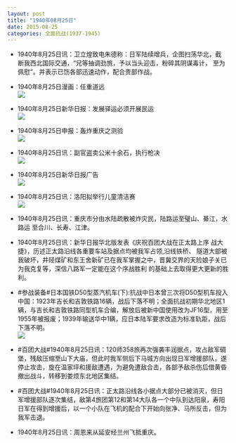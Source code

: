 ```yaml
---
layout: post
title: "1940年08月25日"
date: 2015-08-25
categories: 全面抗战(1937-1945)
---
```


<meta name="referrer" content="no-referrer" />

- 1940年8月25日讯：卫立煌致电朱德称：日军陆续增兵，企图扫荡华北，截 断我西北国际交通，“兄等抽调劲旅，予以当头迎击，粉碎其阴谋毒计， 至为佩慰”。并表示已饬各部迅速动作，配合贵部作战。 

- 1940年8月25日漫画：任重道远 <br/><img src="https://ww1.sinaimg.cn/large/aca367d8jw1evf96knixfj20a609kt9a.jpg" />

- 1940年8月25日新华日报：发展驿运必须开展民运 <br/><img src="https://ww1.sinaimg.cn/large/aca367d8jw1evf7g4l1nuj212c0igjyk.jpg" />

- 1940年8月25日申报：轰炸重庆之测验 <br/><img src="https://ww2.sinaimg.cn/large/aca367d8jw1evf5pqhg6qj20kp0xxncz.jpg" />

- 1940年8月25日讯：副官盗卖公米十余石，执行枪决 <br/><img src="https://ww3.sinaimg.cn/large/aca367d8jw1evf3z9x33jj205406yt97.jpg" />

- 1940年8月25日新华日报广告 <br/><img src="https://ww4.sinaimg.cn/large/aca367d8jw1evf28tjomnj20jk0efjtu.jpg" />

- 1940年8月25日讯：洛阳拟举行儿童清洁赛 <br/><img src="https://ww3.sinaimg.cn/large/aca367d8jw1eveys0jg2yj206506m74r.jpg" />

- 1940年8月25日讯：重庆市分由水陆疏散被炸灾民，陆路运至璧山、綦江，水路运 至合川、长寿、江津。 

- 1940年8月25日讯：新华日报华北版发表《庆祝百团大战在正太路上序 战大捷》，历述正太路沿线各重要车站及据点均被我军占领,沿线铁桥、 隧道大部被我破坏，井陉煤矿和东王舍新矿已在我军掌握之中，晋冀交界的天险娘子关已为我克复等，深信八路军一定能在这个序战胜利 的基础上去取得更大更新的胜利。 

- #参战装备#日本国铁D50型蒸汽机车(下):抗战中日本曾三次将D50型机车投入中国：1923年吉长和吉敦铁路16辆，战后下落不明；全面抗战初期华北地区1辆，与吉长和吉敦铁路同型机车合编，解放后被新中国使用改为JF16型，用至1955年被报废；1939年输送华中1辆，应日本陆军要求改造为标准轨距，战后下落不明。 <br/><img src="https://ww4.sinaimg.cn/large/aca367d8jw1evemn1zmwxj20b40e2jte.jpg" />

- #百团大战#1940年8月25日讯：120师358旅再次强袭丰润据点，攻占敌军碉堡，残敌压缩至山下大庙，但此时我军侧后下马城方向出现日军增援部队，遂停止攻击，旋在温家坪和援敌遭遇，为避免遭敌合击，各部予敌杀伤后借黄昏撤出战斗，转移到娄烦东北地区集结。 

- #百团大战#1940年8月25日讯：正太路沿线各小据点大部分已被消灭，但日军增援部队逐次集结，敌第4旅团第12和第14大队各一个中队到达阳泉，寿阳日军在得到增援后，以一个小队在飞机的配合下开始向张净、马所反击，但为我军击退。 

- 1940年8月25日讯：周恩来从延安经兰州飞抵重庆。 

